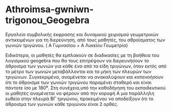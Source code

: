 # Athroimsa-gwniwn-trigonou_Geogebra
Eργαλείo συμβολικής έκφρασης και δυναμικού χειρισμού γεωμετρικών αντικειμένων για τη διερεύνηση, από τους μαθητές, του αθροίσματος των γωνιών τριγώνου. ( Α Γυμνασίου + Α Λυκείου Γεωμετρία)

Ειδικότερα, οι μαθητές θα εμπλακούν σε διαδικασίες με τη βοήθεια του λογισμικού geogebra που θα τους επιτρέψουν να διερευνήσουν το άθροισμα των γωνιών για κάθε ένα από τα είδη τριγώνων, όταν εκτός από το μέτρο των γωνιών μεταβάλλονται και τα μήκη των πλευρών των τριγώνων. Συγκεκριμένα, αναμένεται να ανακαλύψουν και κατανοήσουν ότι το άθροισμα των γωνιών τριγώνου παραμένει σταθερό και είναι πάντοτε ίσο με 180⁰.
Στη συνέχεια,υπό την καθοδήγηση του εκπαιδευτικού οι μαθητές αναμένεται να φέρουν από την κορυφή Α μια παράλληλη ευθεία στην πλευρά ΒΓ τριγώνου, προκειμένου να αποδείξουν ότι το άθροισμα των γωνιών κάθε τριγώνου είναι 2 ορθές.  

